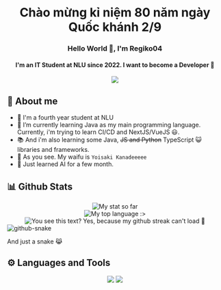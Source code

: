 <h1 align="center">Chào mừng kỉ niệm 80 năm ngày Quốc khánh 2/9</h1>


<h3 align="center">Hello World 👋, I'm Regiko04</h3>
<h4 align="center">I'm an IT Student at NLU since 2022. I want to become a Developer 🥹</h4>
<div align="center"><img src="https://64.media.tumblr.com/a46f4b71c5219602e9c3877aa99d36e7/21e774b1b86bfac2-46/s640x960/80348acbb95a8bbbe993dc68a2a37e04b5a201dd.gif"></div>

## 🤗 About me
- 🏫 I'm a fourth year student at NLU
- 🌱 I’m currently learning Java as my main programming language. Currently, i'm trying to learn CI/CD and NextJS/VueJS 😃.
- 📚 And i'm also learning some Java, ~~JS and Python~~ TypeScript 😺 libraries and frameworks.
- 🥰 As you see. My waifu is `Yoisaki Kanadeeeee`
- 🤖 Just learned AI for a few month.
<!--- 💓 Yes, i have a girlfriend :>-->
<!-- HAPPY VALENTINE MY LOVE <333 -->

## 📊 Github Stats
<div align="center">
  <img src="https://github-readme-stats.vercel.app/api?username=Riiichan04&show_icons=true&theme=react&&include_all_commits=true" alt="My stat so far"/>
</div>

<div align="center">
  <img src="https://github-readme-stats.vercel.app/api/top-langs/?username=Riiichan04&layout=donut&langs_count=8&hide=tsql&theme=react" alt="My top language :>"/></div>

<div align="center">
  <img src="https://streak-stats.demolab.com/?user=Riiichan04&theme=react" alt="You see this text? Yes, because my github streak can't load 🥹"/>
</div>

<picture>
  <source media="(prefers-color-scheme: dark)" srcset="snake/github-snake-dark.svg" />
  <source media="(prefers-color-scheme: light)" srcset="snake/github-snake.svg" />
  <img alt="github-snake" src="github-snake.svg" />
</picture>

And just a snake 😹

## ⚙️ Languages and Tools
<p align="center">
  <img src="https://skillicons.dev/icons?i=java,python,django,html,css,js,react,nodejs,express,jquery,ts,bootstrap&perline=6">
  <img src="https://go-skill-icons.vercel.app/api/icons?i=discordjs,jupyter,sqlserver,mysql,mongodb,materialui,tailwind,vue,next,github,git,docker&perline=6">
</p>
